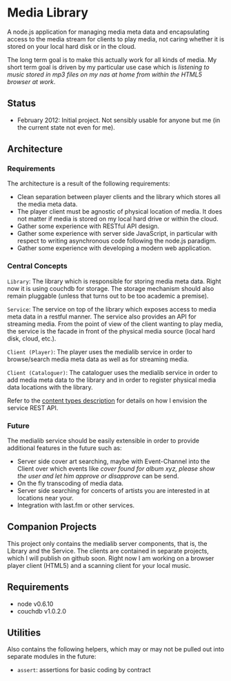 Media Library
=============

A node.js application for managing media meta data and encapsulating access to the media stream for clients
to play media, not caring whether it is stored on your local hard disk or in the cloud.

The long term goal is to make this actually work for all kinds of media. My short term goal is driven by my
particular use case which is *listening to music stored in mp3 files on my nas at home from within the HTML5
browser at work*.


Status
------

* February 2012: Initial project. Not sensibly usable for anyone but me (in the current state not even for me).


Architecture
------------

### Requirements ###

The architecture is a result of the following requirements:

* Clean separation between player clients and the library which stores all the media meta data.
* The player client must be agnostic of physical location of media. It does not matter if media is stored on
my local hard drive or within the cloud.
* Gather some experience with RESTful API design.
* Gather some experience with server side JavaScript, in particular with respect to writing asynchronous
code following the node.js paradigm.
* Gather some experience with developing a modern web application.

### Central Concepts ###

``Library``: The library which is responsible for storing media meta data. Right now it is using couchdb for
storage. The storage mechanism should also remain pluggable (unless that turns out to be too academic a
premise).

``Service``: The service on top of the library which exposes access to media meta data in a restful manner.
The service also provides an API for streaming media. From the point of view of the client wanting to play
media, the service is the facade in front of the physical media source (local hard disk, cloud, etc.).

``Client (Player)``: The player uses the medialib service in order to browse/search media meta data as well
as for streaming media.

``Client (Cataloguer)``: The cataloguer uses the medialib service in order to add media meta data to the
library and in order to register physical media data locations with the library.  


Refer to the [content types description](medialib-server/blob/master/content_types.md) for details on how I
envision the service REST API. 

### Future ###

The medialib service should be easily extensible in order to provide additional features in the future such as:

* Server side cover art searching, maybe with Event-Channel into the Client over which events like *cover 
found for album xyz, please show the user and let him approve or disapprove* can be send.
* On the fly transcoding of media data.
* Server side searching for concerts of artists you are interested in at locations near your.
* Integration with last.fm or other services.


Companion Projects
------------------

This project only contains the medialib server components, that is, the Library and the Service. The clients
are contained in separate projects, which I will publish on github soon. Right now I am working on a browser
player client (HTML5) and a scanning client for your local music. 


Requirements
------------
* node v0.6.10
* couchdb v1.0.2.0


Utilities
---------
Also contains the following helpers, which may or may not be pulled out into separate modules in the future:

* ``assert``: assertions for basic coding by contract
